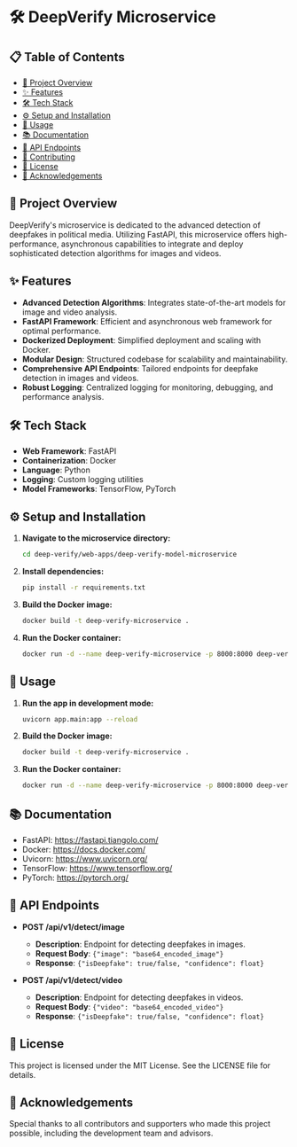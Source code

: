 # 🛠️ DeepVerify Microservice

## 📋 Table of Contents

- [📖 Project Overview](#-project-overview)
- [✨ Features](#-features)
- [🛠️ Tech Stack](#️-tech-stack)
- [⚙️ Setup and Installation](#-setup-and-installation)
- [🚀 Usage](#-usage)
- [📚 Documentation](#-documentation)
- [🔧 API Endpoints](#-api-endpoints)
- [🤝 Contributing](#-contributing)
- [📜 License](#-license)
- [🙏 Acknowledgements](#-acknowledgements)

## 📖 Project Overview

DeepVerify's microservice is dedicated to the advanced detection of deepfakes in political media. Utilizing FastAPI, this microservice offers high-performance, asynchronous capabilities to integrate and deploy sophisticated detection algorithms for images and videos.

## ✨ Features

- **Advanced Detection Algorithms**: Integrates state-of-the-art models for image and video analysis.
- **FastAPI Framework**: Efficient and asynchronous web framework for optimal performance.
- **Dockerized Deployment**: Simplified deployment and scaling with Docker.
- **Modular Design**: Structured codebase for scalability and maintainability.
- **Comprehensive API Endpoints**: Tailored endpoints for deepfake detection in images and videos.
- **Robust Logging**: Centralized logging for monitoring, debugging, and performance analysis.

## 🛠️ Tech Stack

- **Web Framework**: FastAPI
- **Containerization**: Docker
- **Language**: Python
- **Logging**: Custom logging utilities
- **Model Frameworks**: TensorFlow, PyTorch

## ⚙️ Setup and Installation

1. **Navigate to the microservice directory:**

   ```bash
   cd deep-verify/web-apps/deep-verify-model-microservice
   ```

2. **Install dependencies:**

   ```bash
   pip install -r requirements.txt
   ```

3. **Build the Docker image:**

   ```bash
   docker build -t deep-verify-microservice .
   ```

4. **Run the Docker container:**

   ```bash
   docker run -d --name deep-verify-microservice -p 8000:8000 deep-verify-microservice
   ```

## 🚀 Usage

1. **Run the app in development mode:**

   ```bash
   uvicorn app.main:app --reload
   ```

2. **Build the Docker image:**

   ```bash
   docker build -t deep-verify-microservice .
   ```

3. **Run the Docker container:**

   ```bash
   docker run -d --name deep-verify-microservice -p 8000:8000 deep-verify-microservice
   ```

## 📚 Documentation

- FastAPI: <https://fastapi.tiangolo.com/>
- Docker: <https://docs.docker.com/>
- Uvicorn: <https://www.uvicorn.org/>
- TensorFlow: <https://www.tensorflow.org/>
- PyTorch: <https://pytorch.org/>

## 🔧 API Endpoints

- **POST /api/v1/detect/image**
  - **Description**: Endpoint for detecting deepfakes in images.
  - **Request Body**: `{"image": "base64_encoded_image"}`
  - **Response**: `{"isDeepfake": true/false, "confidence": float}`

- **POST /api/v1/detect/video**
  - **Description**: Endpoint for detecting deepfakes in videos.
  - **Request Body**: `{"video": "base64_encoded_video"}`
  - **Response**: `{"isDeepfake": true/false, "confidence": float}`

## 📜 License

This project is licensed under the MIT License. See the LICENSE file for details.

## 🙏 Acknowledgements

Special thanks to all contributors and supporters who made this project possible, including the development team and advisors.
